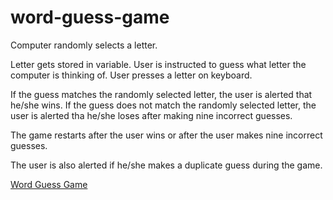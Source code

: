 # word-guess-game

Computer randomly selects a letter.

Letter gets stored in variable. User is instructed to guess what letter the computer is thinking of. User presses a letter on keyboard.

If the guess matches the randomly selected letter, the user is alerted that he/she wins. If the guess does not match the randomly selected letter, the user is alerted tha he/she loses after making nine incorrect guesses.

The game restarts after the user wins or after the user makes nine incorrect guesses.

The user is also alerted if he/she makes a duplicate guess during the game.

[Word Guess Game](https://binhvutoronto.github.io/word-guess-game/)
